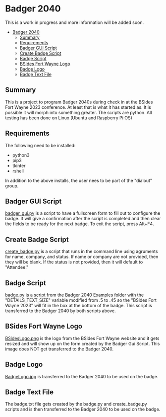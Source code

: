 # Badger 2040

This is a work in progress and more information will be added soon.

- [Badger 2040](#badger-2040)
  - [Summary](#summary)
  - [Requirements](#requirements)
  - [Badger GUI Script](#badger-gui-script)
  - [Create Badge Script](#create-badge-script)
  - [Badge Script](#badge-script)
  - [BSides Fort Wayne Logo](#bsides-fort-wayne-logo)
  - [Badge Logo](#badge-logo)
  - [Badge Text File](#badge-text-file)

## Summary

This is a project to program Badger 2040s during check in at the BSides Fort Wayne 2023 conference.  At least that is what it has started as.  It is possible it will morph into something greater.  The scripts are python.  All testing has been done on Linux (Ubuntu and Raspberry Pi OS)

## Requirements

The following need to be installed:

- python3
- pip3
- tkinter
- rshell

In addition to the above installs, the user nees to be part of the "dialout" group.

## Badger GUI Script

[badger_gui.py](/code/badger_gui.py) is a script to have a fullscreen form to fill out to configure the badge.  It will give a confirmation after the script is completed and then clear the fields to be ready for the next badge.  To exit the script, press Alt+F4.

## Create Badge Script

[create_badge.py](/code/create_badge.py) is a script that runs in the command line using agruments for name, company, and status.  If name or company are not provided, then they will be blank.  If the status is not provided, then it will default to "Attendee."

## Badge Script

[badge.py](/code/badge.py) is a script from the Badger 2040 Examples folder with the "DETAILS_TEXT_SIZE" variable modified from .5 to .45 so the "BSides Fort Wayne 2023" will fit in the box at the bottom of the badge.  This script is transferred to the Badger 2040 by both scripts above.

## BSides Fort Wayne Logo

[BSidesLogo.png](/images/BSidesLogo.png) is the logo from the BSides Fort Wayne website and it gets resized and will show up on the form created by the Badger Gui Script.  This image does NOT get transferred to the Badger 2040.

## Badge Logo

[BadgeLogo.jpg](/images/BadgeLogo.jpg) is transferred to the Badger 2040 to be used on the badge.

## Badge Text File

The badge.txt file gets created by the badge.py and create_badge.py scripts and is then transferred to the Badger 2040 to be used on the badge.
